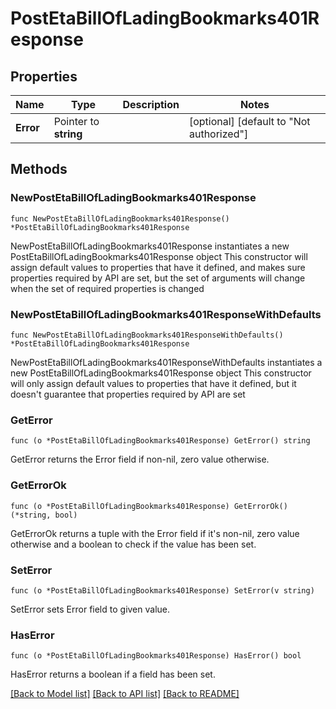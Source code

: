 # PostEtaBillOfLadingBookmarks401Response

## Properties

Name | Type | Description | Notes
------------ | ------------- | ------------- | -------------
**Error** | Pointer to **string** |  | [optional] [default to "Not authorized"]

## Methods

### NewPostEtaBillOfLadingBookmarks401Response

`func NewPostEtaBillOfLadingBookmarks401Response() *PostEtaBillOfLadingBookmarks401Response`

NewPostEtaBillOfLadingBookmarks401Response instantiates a new PostEtaBillOfLadingBookmarks401Response object
This constructor will assign default values to properties that have it defined,
and makes sure properties required by API are set, but the set of arguments
will change when the set of required properties is changed

### NewPostEtaBillOfLadingBookmarks401ResponseWithDefaults

`func NewPostEtaBillOfLadingBookmarks401ResponseWithDefaults() *PostEtaBillOfLadingBookmarks401Response`

NewPostEtaBillOfLadingBookmarks401ResponseWithDefaults instantiates a new PostEtaBillOfLadingBookmarks401Response object
This constructor will only assign default values to properties that have it defined,
but it doesn't guarantee that properties required by API are set

### GetError

`func (o *PostEtaBillOfLadingBookmarks401Response) GetError() string`

GetError returns the Error field if non-nil, zero value otherwise.

### GetErrorOk

`func (o *PostEtaBillOfLadingBookmarks401Response) GetErrorOk() (*string, bool)`

GetErrorOk returns a tuple with the Error field if it's non-nil, zero value otherwise
and a boolean to check if the value has been set.

### SetError

`func (o *PostEtaBillOfLadingBookmarks401Response) SetError(v string)`

SetError sets Error field to given value.

### HasError

`func (o *PostEtaBillOfLadingBookmarks401Response) HasError() bool`

HasError returns a boolean if a field has been set.


[[Back to Model list]](../README.md#documentation-for-models) [[Back to API list]](../README.md#documentation-for-api-endpoints) [[Back to README]](../README.md)


